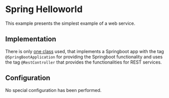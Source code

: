 # Spring Helloworld

This example presents the simplest example of a web service.

## Implementation

There is only [one class](src/main/java/com/bluesky/technologies/springboot/helloworld/HelloworldSpringBootApplication.java) used, that implements a
 Springboot app with the tag `@SpringBootApplication` for providing
 the Springboot functionality and uses the tag `@RestController` that provides the functionalities for REST services.
 
## Configuration

No special configuration has been performed.